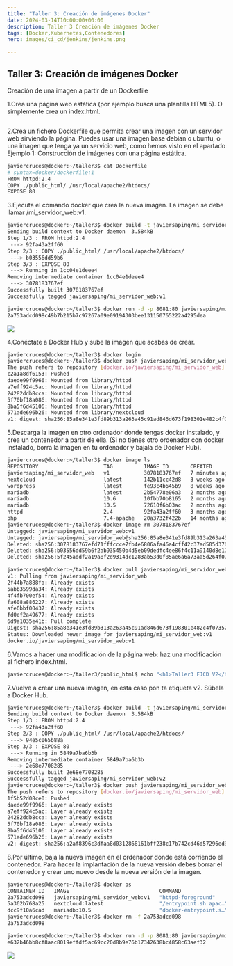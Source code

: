 ```yaml
---
title: "Taller 3: Creación de imágenes Docker"
date: 2024-03-14T10:00:00+00:00
description: Taller 3 Creación de imágenes Docker
tags: [Docker,Kubernetes,Contenedores]
hero: images/ci_cd/jenkins/jenkins.png

---
```

<!-- Google tag (gtag.js) -->
<script async src="https://www.googletagmanager.com/gtag/js?id=G-GVDYVWJLRH"></script>
<script>
  window.dataLayer = window.dataLayer || [];
  function gtag(){dataLayer.push(arguments);}
  gtag('js', new Date());

  gtag('config', 'G-GVDYVWJLRH');
</script>

##  Taller 3: Creación de imágenes Docker

Creación de una imagen a partir de un Dockerfile

1.Crea una página web estática (por ejemplo busca una plantilla HTML5). O simplemente crea un index.html.

```bash

```

2.Crea un fichero Dockerfile que permita crear una imagen con un servidor web sirviendo la página. Puedes usar una imagen base debian o ubuntu, o una imagen que tenga ya un servicio web, como hemos visto en el apartado Ejemplo 1: Construcción de imágenes con una página estática.

```bash
javiercruces@docker:~/taller3$ cat Dockerfile 
# syntax=docker/dockerfile:1
FROM httpd:2.4
COPY ./public_html/ /usr/local/apache2/htdocs/
EXPOSE 80

```

3.Ejecuta el comando docker que crea la nueva imagen. La imagen se debe llamar /mi_servidor_web:v1.

```bash
javiercruces@docker:~/taller3$ docker build -t javiersaping/mi_servidor_web:v1 .
Sending build context to Docker daemon  3.584kB
Step 1/3 : FROM httpd:2.4
 ---> 92fa43a2ff60
Step 2/3 : COPY ./public_html/ /usr/local/apache2/htdocs/
 ---> b03556dd59b6
Step 3/3 : EXPOSE 80
 ---> Running in 1cc04e1deee4
Removing intermediate container 1cc04e1deee4
 ---> 3078183767ef
Successfully built 3078183767ef
Successfully tagged javiersaping/mi_servidor_web:v1

javiercruces@docker:~/taller3$ docker run -d -p 8081:80 javiersaping/mi_servidor_web:v1
2a753adcd098c49b7b215b7c97267a09e09194303bee131150765222a4295dea

```

![](../img/Pasted_image_20240208085015.png)


4.Conéctate a Docker Hub y sube la imagen que acabas de crear.

```bash
javiercruces@docker:~/taller3$ docker login
javiercruces@docker:~/taller3$ docker push javiersaping/mi_servidor_web:v1
The push refers to repository [docker.io/javiersaping/mi_servidor_web]
c2a1a8df6153: Pushed 
daede99f9966: Mounted from library/httpd 
a7eff924c5ac: Mounted from library/httpd 
24282ddb8cca: Mounted from library/httpd 
5f70bf18a086: Mounted from library/httpd 
8ba5f6d45106: Mounted from library/httpd 
571ade696b26: Mounted from library/nextcloud 
v1: digest: sha256:85a8e341e3fd89b313a263a45c91ad846d673f198301e482c4f07352aef8bd42 size: 1779
```

5.Descarga la imagen en otro ordenador donde tengas docker instalado, y crea un contenedor a partir de ella. (Si no tienes otro ordenador con docker instalado, borra la imagen en tu ordenador y bájala de Docker Hub).

```bash
javiercruces@docker:~/taller3$ docker image ls 
REPOSITORY                     TAG          IMAGE ID       CREATED         SIZE
javiersaping/mi_servidor_web   v1           3078183767ef   7 minutes ago   167MB
nextcloud                      latest       142b11cc42d8   3 weeks ago     1.21GB
wordpress                      latest       fe93c4b645b9   8 weeks ago     739MB
mariadb                        latest       2b54778e06a3   2 months ago    404MB
mariadb                        10.6         10fbb70b8165   2 months ago    396MB
mariadb                        10.5         72610f6b03ac   2 months ago    393MB
httpd                          2.4          92fa43a2ff60   3 months ago    167MB
php                            7.4-apache   20a3732f422b   14 months ago   453MB
javiercruces@docker:~/taller3$ docker image rm 3078183767ef
Untagged: javiersaping/mi_servidor_web:v1
Untagged: javiersaping/mi_servidor_web@sha256:85a8e341e3fd89b313a263a45c91ad846d673f198301e482c4f07352aef8bd42
Deleted: sha256:3078183767efd71fffccce7fb4e6806afa46a4cff42c37ad505d376e0b842108
Deleted: sha256:b03556dd59b6f2ab935450b4d5eb09dedfc4ee86f4c11a9140d8e17f89d89a73
Deleted: sha256:5f245addf2a19a8f2d9314dc1283ab53d0f85ae6a6a73aa5d264f070f0d71e01

javiercruces@docker:~/taller3$ docker pull javiersaping/mi_servidor_web:v1
v1: Pulling from javiersaping/mi_servidor_web
2f44b7a888fa: Already exists 
5abb3599da34: Already exists 
4f4fb700ef54: Already exists 
fa608a886227: Already exists 
afe6bbf00437: Already exists 
fd0ef2a49677: Already exists 
6d9a1035e41b: Pull complete 
Digest: sha256:85a8e341e3fd89b313a263a45c91ad846d673f198301e482c4f07352aef8bd42
Status: Downloaded newer image for javiersaping/mi_servidor_web:v1
docker.io/javiersaping/mi_servidor_web:v1

```

6.Vamos a hacer una modificación de la página web: haz una modificación al fichero index.html.

```bash
javiercruces@docker:~/taller3/public_html$ echo "<h1>Taller3 FJCD V2</h1>" > index.html
```

7.Vuelve a crear una nueva imagen, en esta caso pon ta etiqueta v2. Súbela a Docker Hub.

```bash
javiercruces@docker:~/taller3$ docker build -t javiersaping/mi_servidor_web:v2 .
Sending build context to Docker daemon  3.584kB
Step 1/3 : FROM httpd:2.4
 ---> 92fa43a2ff60
Step 2/3 : COPY ./public_html/ /usr/local/apache2/htdocs/
 ---> 94e5c065b88a
Step 3/3 : EXPOSE 80
 ---> Running in 5849a7ba6b3b
Removing intermediate container 5849a7ba6b3b
 ---> 2e68e7708285
Successfully built 2e68e7708285
Successfully tagged javiersaping/mi_servidor_web:v2
javiercruces@docker:~/taller3$ docker push javiersaping/mi_servidor_web:v2
The push refers to repository [docker.io/javiersaping/mi_servidor_web]
1f5b52d08ce0: Pushed 
daede99f9966: Layer already exists 
a7eff924c5ac: Layer already exists 
24282ddb8cca: Layer already exists 
5f70bf18a086: Layer already exists 
8ba5f6d45106: Layer already exists 
571ade696b26: Layer already exists 
v2: digest: sha256:a2af8396c3dfaa8d0312868161bff238c17b742cd46d57296ed304a9495b2a7a size: 1779

```

8.Por último, baja la nueva imagen en el ordenador donde está corriendo el contenedor. Para hacer la implantación de la nueva versión debes borrar el contenedor y crear uno nuevo desde la nueva versión de la imagen.

```bash
javiercruces@docker:~/taller3$ docker ps
CONTAINER ID   IMAGE                             COMMAND                  CREATED         STATUS         PORTS                                   NAMES
2a753adcd098   javiersaping/mi_servidor_web:v1   "httpd-foreground"       3 minutes ago   Up 3 minutes   0.0.0.0:8081->80/tcp, :::8081->80/tcp   nervous_lewin
5a362b768a25   nextcloud:latest                  "/entrypoint.sh apac…"   2 weeks ago     Up 2 weeks     0.0.0.0:8080->80/tcp, :::8080->80/tcp   nextcloud
dcc9f10a6cad   mariadb:10.5                      "docker-entrypoint.s…"   2 weeks ago     Up 2 weeks     3306/tcp                                wp_db
javiercruces@docker:~/taller3$ docker rm -f 2a753adcd098
2a753adcd098

javiercruces@docker:~/taller3$ docker run -d -p 8081:80 javiersaping/mi_servidor_web:v2
e632b46bb8cf8aac8019effdf5ac69cc20d8b9e76b17342638bc4858c63aef32

```


![](../img/Pasted_image_20240208085341.png)

